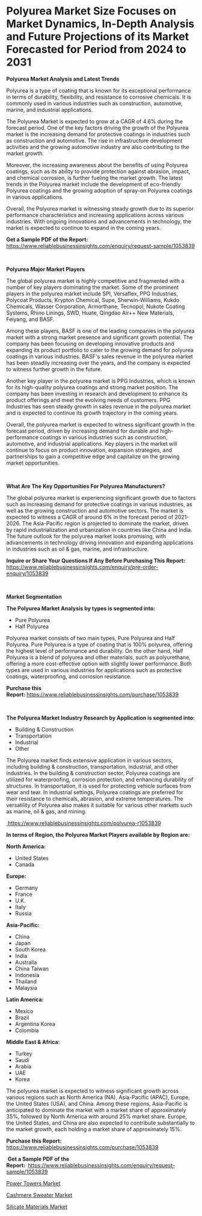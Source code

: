 <p><h1>Polyurea Market Size Focuses on Market Dynamics, In-Depth Analysis and Future Projections of its Market Forecasted for Period from 2024 to 2031</h1></p><p><strong>Polyurea Market Analysis and Latest Trends</strong></p>
<p><p>Polyurea is a type of coating that is known for its exceptional performance in terms of durability, flexibility, and resistance to corrosive chemicals. It is commonly used in various industries such as construction, automotive, marine, and industrial applications.</p><p>The Polyurea Market is expected to grow at a CAGR of 4.6% during the forecast period. One of the key factors driving the growth of the Polyurea market is the increasing demand for protective coatings in industries such as construction and automotive. The rise in infrastructure development activities and the growing automotive industry are also contributing to the market growth.</p><p>Moreover, the increasing awareness about the benefits of using Polyurea coatings, such as its ability to provide protection against abrasion, impact, and chemical corrosion, is further fueling the market growth. The latest trends in the Polyurea market include the development of eco-friendly Polyurea coatings and the growing adoption of spray-on Polyurea coatings in various applications.</p><p>Overall, the Polyurea market is witnessing steady growth due to its superior performance characteristics and increasing applications across various industries. With ongoing innovations and advancements in technology, the market is expected to continue to expand in the coming years.</p></p>
<p><strong>Get a Sample PDF of the Report:&nbsp;</strong> <a href="https://www.reliablebusinessinsights.com/enquiry/request-sample/1053839">https://www.reliablebusinessinsights.com/enquiry/request-sample/1053839</a></p>
<p>&nbsp;</p>
<p><strong>Polyurea Major Market Players</strong></p>
<p><p>The global polyurea market is highly competitive and fragmented with a number of key players dominating the market. Some of the prominent players in the polyurea market include SPI, Versaflex, PPG Industries, Polycoat Products, Krypton Chemical, Supe, Sherwin-Williams, Kukdo Chemicals, Wasser Corporation, Armorthane, Tecnopol, Nukote Coating Systems, Rhino Linings, SWD, Huate, Qingdao Air++ New Materials, Feiyang, and BASF.</p><p>Among these players, BASF is one of the leading companies in the polyurea market with a strong market presence and significant growth potential. The company has been focusing on developing innovative products and expanding its product portfolio to cater to the growing demand for polyurea coatings in various industries. BASF's sales revenue in the polyurea market has been steadily increasing over the years, and the company is expected to witness further growth in the future.</p><p>Another key player in the polyurea market is PPG Industries, which is known for its high-quality polyurea coatings and strong market position. The company has been investing in research and development to enhance its product offerings and meet the evolving needs of customers. PPG Industries has seen steady growth in sales revenue in the polyurea market and is expected to continue its growth trajectory in the coming years.</p><p>Overall, the polyurea market is expected to witness significant growth in the forecast period, driven by increasing demand for durable and high-performance coatings in various industries such as construction, automotive, and industrial applications. Key players in the market will continue to focus on product innovation, expansion strategies, and partnerships to gain a competitive edge and capitalize on the growing market opportunities.</p></p>
<p>&nbsp;</p>
<p><strong>What Are The Key Opportunities For Polyurea Manufacturers?</strong></p>
<p><p>The global polyurea market is experiencing significant growth due to factors such as increasing demand for protective coatings in various industries, as well as the growing construction and automotive sectors. The market is expected to witness a CAGR of around 6% in the forecast period of 2021-2026. The Asia-Pacific region is projected to dominate the market, driven by rapid industrialization and urbanization in countries like China and India. The future outlook for the polyurea market looks promising, with advancements in technology driving innovation and expanding applications in industries such as oil & gas, marine, and infrastructure.</p></p>
<p><strong>Inquire or Share Your Questions If Any Before Purchasing This Report:</strong> <a href="https://www.reliablebusinessinsights.com/enquiry/pre-order-enquiry/1053839">https://www.reliablebusinessinsights.com/enquiry/pre-order-enquiry/1053839</a></p>
<p>&nbsp;</p>
<p><strong>Market Segmentation</strong></p>
<p><strong>The Polyurea Market Analysis by types is segmented into:</strong></p>
<p><ul><li>Pure Polyurea</li><li>Half Polyurea</li></ul></p>
<p><p>Polyurea market consists of two main types, Pure Polyurea and Half Polyurea. Pure Polyurea is a type of coating that is 100% polyurea, offering the highest level of performance and durability. On the other hand, Half Polyurea is a blend of polyurea and other materials, such as polyurethane, offering a more cost-effective option with slightly lower performance. Both types are used in various industries for applications such as protective coatings, waterproofing, and corrosion resistance.</p></p>
<p><strong>Purchase this Report:&nbsp;</strong><a href="https://www.reliablebusinessinsights.com/purchase/1053839">https://www.reliablebusinessinsights.com/purchase/1053839</a></p>
<p>&nbsp;</p>
<p><strong>The Polyurea Market Industry Research by Application is segmented into:</strong></p>
<p><ul><li>Building & Construction</li><li>Transportation</li><li>Industrial</li><li>Other</li></ul></p>
<p><p>The Polyurea market finds extensive application in various sectors, including building & construction, transportation, industrial, and other industries. In the building & construction sector, Polyurea coatings are utilized for waterproofing, corrosion protection, and enhancing durability of structures. In transportation, it is used for protecting vehicle surfaces from wear and tear. In industrial settings, Polyurea coatings are preferred for their resistance to chemicals, abrasion, and extreme temperatures. The versatility of Polyurea also makes it suitable for various other markets such as marine, oil & gas, and mining.</p></p>
<p><a href="https://www.reliablebusinessinsights.com/polyurea-r1053839">&nbsp;https://www.reliablebusinessinsights.com/polyurea-r1053839</a></p>
<p><strong>In terms of Region, the Polyurea Market Players available by Region are:</strong></p>
<p>
    <p> <strong> North America: </strong>
        <ul>
            <li>United States</li>
            <li>Canada</li>
        </ul>
        </p> 
    <p> <strong> Europe: </strong>
        <ul>
            <li>Germany</li>
            <li>France</li>
            <li>U.K.</li>
            <li>Italy</li>
            <li>Russia</li>
        </ul>
        </p> 
    <p> <strong> Asia-Pacific: </strong>
        <ul>
            <li>China</li>
            <li>Japan</li>
            <li>South Korea</li>
            <li>India</li>
            <li>Australia</li>
            <li>China Taiwan</li>
            <li>Indonesia</li>
            <li>Thailand</li>
            <li>Malaysia</li>
        </ul>
        </p> 
    <p> <strong> Latin America: </strong>
        <ul>
            <li>Mexico</li>
            <li>Brazil</li>
            <li>Argentina Korea</li>
            <li>Colombia</li>
        </ul>
        </p> 
    <p> <strong> Middle East & Africa: </strong>
        <ul>
            <li>Turkey</li>
            <li>Saudi</li>
            <li>Arabia</li>
            <li>UAE</li>
            <li>Korea</li>
        </ul>
    </p>
    </p>
<p><p>The polyurea market is expected to witness significant growth across various regions such as North America (NA), Asia-Pacific (APAC), Europe, the United States (USA), and China. Among these regions, Asia-Pacific is anticipated to dominate the market with a market share of approximately 35%, followed by North America with around 25% market share. Europe, the United States, and China are also expected to contribute substantially to the market growth, each holding a market share of approximately 15%.</p></p>
<p><strong>Purchase this Report: </strong><a href="https://www.reliablebusinessinsights.com/purchase/1053839">https://www.reliablebusinessinsights.com/purchase/1053839</a></p>
<p>&nbsp;<strong>Get a Sample PDF of the Report:&nbsp;&nbsp;</strong><a href="https://www.reliablebusinessinsights.com/enquiry/request-sample/1053839">https://www.reliablebusinessinsights.com/enquiry/request-sample/1053839</a></p>
<p><strong></strong></p>
<p><p><a href="https://github.com/EveKerluke2023/Market-Research-Report-List-1/blob/main/power-towers-market.md">Power Towers Market</a></p><p><a href="https://view.publitas.com/reportprime-1/cashmere-sweater-market-share-market-analysis-growth-trends-forecasts-for-period-from-2024-2031/">Cashmere Sweater Market</a></p><p><a href="https://github.com/angeliabkratze/Market-Research-Report-List-1/blob/main/silicate-materials-market.md">Silicate Materials Market</a></p></p>